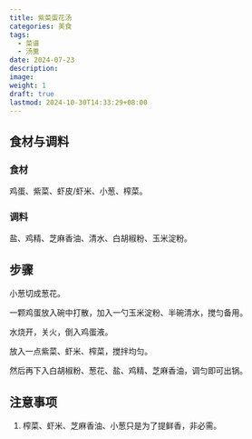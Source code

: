 ```yaml
---
title: 紫菜蛋花汤
categories: 美食
tags:
  - 菜谱
  - 汤羹
date: 2024-07-23
description: 
image: 
weight: 1
draft: true
lastmod: 2024-10-30T14:33:29+08:00
---
```

## 食材与调料

### 食材

鸡蛋、紫菜、虾皮/虾米、小葱、榨菜。

### 调料

盐、鸡精、芝麻香油、清水、白胡椒粉、玉米淀粉。

## 步骤

小葱切成葱花。

一颗鸡蛋放入碗中打散，加入一勺玉米淀粉、半碗清水，搅匀备用。

水烧开，关火，倒入鸡蛋液。

放入一点紫菜、虾米、榨菜，搅拌均匀。

然后再下入白胡椒粉、葱花、盐、鸡精、芝麻香油，调匀即可出锅。

## 注意事项

1. 榨菜、虾米、芝麻香油、小葱只是为了提鲜香，非必需。

